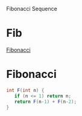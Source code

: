 Fibonacci Sequence

# Fib

[Fibonacci](https://en.wikipedia.org/wiki/Fibonacci_number)

# Fibonacci
```Java
int F(int n) {
   if (n <= 1) return n;
   return F(n-1) + F(n-2);
}
```
